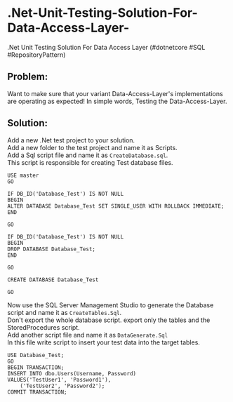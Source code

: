 # .Net-Unit-Testing-Solution-For-Data-Access-Layer-
.Net Unit Testing Solution For Data Access Layer  (#dotnetcore  #SQL #RepositoryPattern)

## Problem:
Want to make sure that your variant Data-Access-Layer's implementations are operating as expected!
In simple words, Testing the Data-Access-Layer.

## Solution:
Add a new .Net test project to your solution.  
Add a new folder to the test project and name it as Scripts.  
Add a Sql script file and name it as `CreateDatabase.sql`.  
This script is responsible for creating Test database files.  
```
USE master
GO

IF DB_ID('Database_Test') IS NOT NULL
BEGIN
ALTER DATABASE Database_Test SET SINGLE_USER WITH ROLLBACK IMMEDIATE;
END

GO

IF DB_ID('Database_Test') IS NOT NULL
BEGIN
DROP DATABASE Database_Test;
END

GO

CREATE DATABASE Database_Test

GO
```  
Now use the SQL Server Management Studio to generate the Database script and name it as `CreateTables.Sql`.  
Don't export the whole database script. export only the tables and the StoredProcedures script.  
Add another script file and name it as `DataGenerate.Sql`  
In this file write script to insert your test data into the target tables.
```
USE Database_Test;
GO
BEGIN TRANSACTION;
INSERT INTO dbo.Users(Username, Password)
VALUES('TestUser1', 'Password1'),
    ('TestUser2', 'Password2');
COMMIT TRANSACTION;
```

